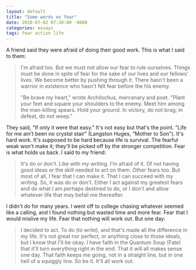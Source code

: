 ```yaml
---
layout: default
title: "Some words on fear"
date: 2020-07-02 07:20:00 -0600
categories: essays
tags: fear action life
---
```




A friend said they were afraid of doing their good work. This is what I said to them:

> I'm afraid too. But we must not allow our fear to rule ourselves. Things must be done in spite of fear for the sake of our lives and our fellows' lives. We become better by pushing through it. There hasn't been a warrior in existence who hasn't felt fear before the his enemy.
>
> "Be brave my heart," wrote Archilochus, mercenary and poet. "Plant your feet and square your shoulders to the enemy. Meet him among the man-killing spears. Hold your ground. In victory, do not brag; in defeat, do not weep."


They said, "If only it were that easy." It's not easy but that's the point. "Life for me ain't been no crystal stair" (Langston Huges, "Mother to Son"). It's hard work. It's supposed to be hard because life is survival. The fearful weak won't make it; they'll be picked off by the stronger competition. Fear is what holds us back. I said to my friend:

> It's do or don't. Like with my writing. I'm afraid of it. Of not having good ideas or the skill needed to act on them. Other fears too. But most of all, I fear that I can make it. That I can succeed with my writing. So, it was do or don't. Either I act against my greatest fears and do what I am perhaps destined to do, or I don't and allow whatever life that may befall me thereafter.


I didn't do for many years. I went off to college chasing whatever seemed like a calling, and I found nothing but wasted time and more fear. Fear that I would mislive my life. Fear that nothing will work out. But one day:

> I decided to act. To do (to write), and that's made all the difference in my life. It's not great nor perfect, or anything close to those ideals, but I know that I'll be okay. I have faith in the Quantum Soup (Fate) that it'll turn everything right in the end. That it will all makes sense one day. That faith keeps me going, not in a straight line, but in one hell of a squiggly line. So be it. It'll all work out.